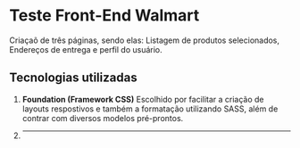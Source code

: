# Teste Front-End Walmart

Criaçaõ de três páginas, sendo elas: Listagem de produtos selecionados, Endereços de entrega e
perfil do usuário.

## Tecnologias utilizadas
1. **Foundation (Framework CSS)**
Escolhido por facilitar a criação de layouts respostivos e também a formatação 
utilizando SASS, além de contrar com diversos modelos pré-prontos.

2. ****
